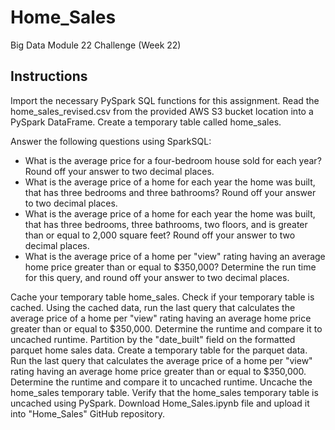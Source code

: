 # Home_Sales
Big Data Module 22 Challenge (Week 22)
## Instructions

Import the necessary PySpark SQL functions for this assignment.
Read the home_sales_revised.csv from the provided AWS S3 bucket location into a PySpark DataFrame.
Create a temporary table called home_sales.

Answer the following questions using SparkSQL:
  - What is the average price for a four-bedroom house sold for each year? Round off your answer to two decimal places.
  - What is the average price of a home for each year the home was built, that has three bedrooms and three bathrooms? Round off your answer to two decimal places.
  - What is the average price of a home for each year the home was built, that has three bedrooms, three bathrooms, two floors, and is greater than or equal to 2,000 square feet? Round off your answer to two decimal places.
  - What is the average price of a home per "view" rating having an average home price greater than or equal to $350,000? Determine the run time for this query, and round off your answer to two decimal places.

Cache your temporary table home_sales.
Check if your temporary table is cached.
Using the cached data, run the last query that calculates the average price of a home per "view" rating having an average home price greater than or equal to $350,000. Determine the runtime and compare it to uncached runtime.
Partition by the "date_built" field on the formatted parquet home sales data.
Create a temporary table for the parquet data.
Run the last query that calculates the average price of a home per "view" rating having an average home price greater than or equal to $350,000. Determine the runtime and compare it to uncached runtime.
Uncache the home_sales temporary table.
Verify that the home_sales temporary table is uncached using PySpark.
Download Home_Sales.ipynb file and upload it into "Home_Sales" GitHub repository.
